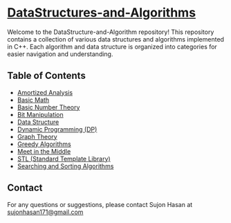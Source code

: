 # [DataStructures-and-Algorithms](https://github.com/SujonHasan/DataStructures-and-Algorithms)

Welcome to the DataStructure-and-Algorithm repository! This repository contains a collection of various data structures and algorithms implemented in C++. Each algorithm and data structure is organized into categories for easier navigation and understanding.

## Table of Contents
- [Amortized Analysis](https://github.com/SujonHasan/DataStructures-and-Algorithms/tree/main/Amortized%20analysis%20Two%20Pointer)
- [Basic Math](https://github.com/SujonHasan/DataStructures-and-Algorithms/tree/main/Basic%20Math)
- [Basic Number Theory](https://github.com/SujonHasan/DataStructures-and-Algorithms/tree/main/Basic%20Number%20%20Theory)
- [Bit Manipulation](https://github.com/SujonHasan/DataStructures-and-Algorithms/tree/main/Bit%20manipulation)
- [Data Structure](https://github.com/SujonHasan/DataStructures-and-Algorithms/tree/main/Data%20Structure)
- [Dynamic Programming (DP)](https://github.com/SujonHasan/DataStructures-and-Algorithms/tree/main/Dynamic%20Programming(DP))
- [Graph Theory](https://github.com/SujonHasan/DataStructures-and-Algorithms/tree/main/Graph%20Theory)
- [Greedy Algorithms](https://github.com/SujonHasan/DataStructures-and-Algorithms/tree/main/Greedy%20algorithms)
- [Meet in the Middle](https://github.com/SujonHasan/DataStructures-and-Algorithms/tree/main/Meet%20in%20the%20middle)
- [STL (Standard Template Library)](https://github.com/SujonHasan/DataStructures-and-Algorithms/tree/main/STL)
- [Searching and Sorting Algorithms](https://github.com/SujonHasan/DataStructures-and-Algorithms/tree/main/Searching%20and%20sorting%20Algorithm)

## Contact
For any questions or suggestions, please contact Sujon Hasan at [sujonhasan171@gmail.com](mailto:sujonhasan171@gmail.com)
